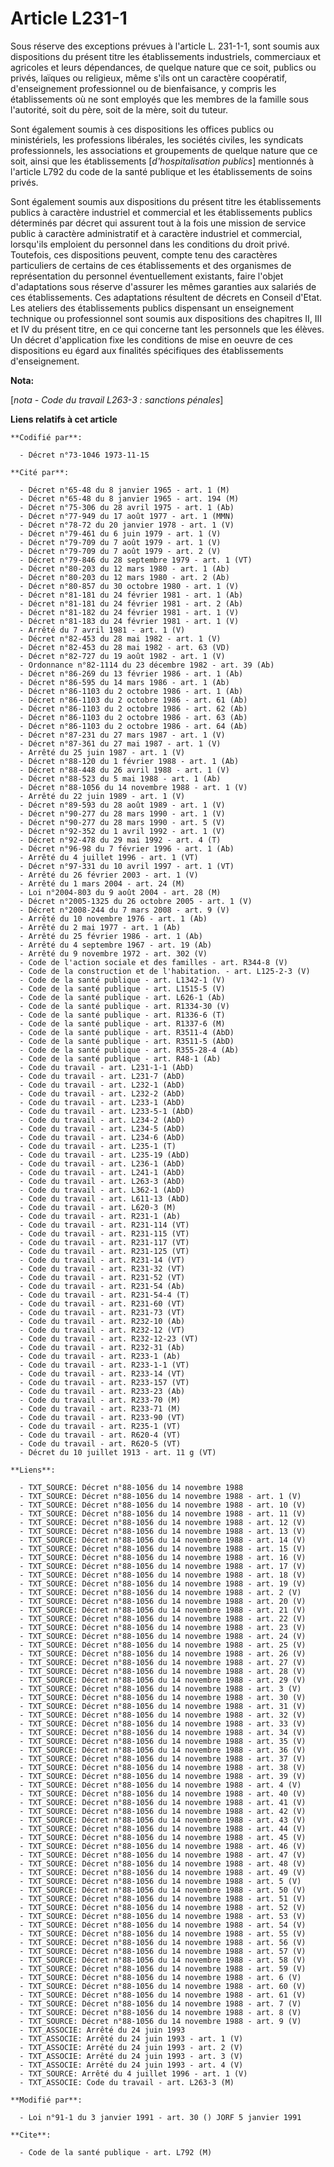 # Article L231-1

Sous réserve des exceptions prévues à l'article L. 231-1-1, sont soumis aux dispositions du présent titre les établissements
industriels, commerciaux et agricoles et leurs dépendances, de quelque nature que ce soit, publics ou privés, laïques ou
religieux, même s'ils ont un caractère coopératif, d'enseignement professionnel ou de bienfaisance, y compris les
établissements où ne sont employés que les membres de la famille sous l'autorité, soit du père, soit de la mère, soit du
tuteur.

Sont également soumis à ces dispositions les offices publics ou ministériels, les professions libérales, les sociétés
civiles, les syndicats professionnels, les associations et groupements de quelque nature que ce soit, ainsi que les
établissements [*d'hospitalisation publics*] mentionnés à l'article L792 du code de la santé publique et les établissements
de soins privés. 

Sont également soumis aux dispositions du présent titre les établissements publics à caractère industriel et commercial et
les établissements publics déterminés par décret qui assurent tout à la fois une mission de service public à caractère
administratif et à caractère industriel et commercial, lorsqu'ils emploient du personnel dans les conditions du droit privé.
Toutefois, ces dispositions peuvent, compte tenu des caractères particuliers de certains de ces établissements et des
organismes de représentation du personnel éventuellement existants, faire l'objet d'adaptations sous réserve d'assurer les
mêmes garanties aux salariés de ces établissements. Ces adaptations résultent de décrets en Conseil d'Etat.    Les ateliers
des établissements publics dispensant un enseignement technique ou professionnel sont soumis aux dispositions des chapitres
II, III et IV du présent titre, en ce qui concerne tant les personnels que les élèves. Un décret d'application fixe les
conditions de mise en oeuvre de ces dispositions eu égard aux finalités spécifiques des établissements d'enseignement.

**Nota:**

[*nota - Code du travail L263-3 : sanctions pénales*]

**Liens relatifs à cet article**

	**Codifié par**:

	  - Décret n°73-1046 1973-11-15

	**Cité par**:

	  - Décret n°65-48 du 8 janvier 1965 - art. 1 (M)
	  - Décret n°65-48 du 8 janvier 1965 - art. 194 (M)
	  - Décret n°75-306 du 28 avril 1975 - art. 1 (Ab)
	  - Décret n°77-949 du 17 août 1977 - art. 1 (MMN)
	  - Décret n°78-72 du 20 janvier 1978 - art. 1 (V)
	  - Décret n°79-461 du 6 juin 1979 - art. 1 (V)
	  - Décret n°79-709 du 7 août 1979 - art. 1 (V)
	  - Décret n°79-709 du 7 août 1979 - art. 2 (V)
	  - Décret n°79-846 du 28 septembre 1979 - art. 1 (VT)
	  - Décret n°80-203 du 12 mars 1980 - art. 1 (Ab)
	  - Décret n°80-203 du 12 mars 1980 - art. 2 (Ab)
	  - Décret n°80-857 du 30 octobre 1980 - art. 1 (V)
	  - Décret n°81-181 du 24 février 1981 - art. 1 (Ab)
	  - Décret n°81-181 du 24 février 1981 - art. 2 (Ab)
	  - Décret n°81-182 du 24 février 1981 - art. 1 (V)
	  - Décret n°81-183 du 24 février 1981 - art. 1 (V)
	  - Arrêté du 7 avril 1981 - art. 1 (V)
	  - Décret n°82-453 du 28 mai 1982 - art. 1 (V)
	  - Décret n°82-453 du 28 mai 1982 - art. 63 (VD)
	  - Décret n°82-727 du 19 août 1982 - art. 1 (V)
	  - Ordonnance n°82-1114 du 23 décembre 1982 - art. 39 (Ab)
	  - Décret n°86-269 du 13 février 1986 - art. 1 (Ab)
	  - Décret n°86-595 du 14 mars 1986 - art. 1 (Ab)
	  - Décret n°86-1103 du 2 octobre 1986 - art. 1 (Ab)
	  - Décret n°86-1103 du 2 octobre 1986 - art. 61 (Ab)
	  - Décret n°86-1103 du 2 octobre 1986 - art. 62 (Ab)
	  - Décret n°86-1103 du 2 octobre 1986 - art. 63 (Ab)
	  - Décret n°86-1103 du 2 octobre 1986 - art. 64 (Ab)
	  - Décret n°87-231 du 27 mars 1987 - art. 1 (V)
	  - Décret n°87-361 du 27 mai 1987 - art. 1 (V)
	  - Arrêté du 25 juin 1987 - art. 1 (V)
	  - Décret n°88-120 du 1 février 1988 - art. 1 (Ab)
	  - Décret n°88-448 du 26 avril 1988 - art. 1 (V)
	  - Décret n°88-523 du 5 mai 1988 - art. 1 (Ab)
	  - Décret n°88-1056 du 14 novembre 1988 - art. 1 (V)
	  - Arrêté du 22 juin 1989 - art. 1 (V)
	  - Décret n°89-593 du 28 août 1989 - art. 1 (V)
	  - Décret n°90-277 du 28 mars 1990 - art. 1 (V)
	  - Décret n°90-277 du 28 mars 1990 - art. 5 (V)
	  - Décret n°92-352 du 1 avril 1992 - art. 1 (V)
	  - Décret n°92-478 du 29 mai 1992 - art. 4 (T)
	  - Décret n°96-98 du 7 février 1996 - art. 1 (Ab)
	  - Arrêté du 4 juillet 1996 - art. 1 (VT)
	  - Décret n°97-331 du 10 avril 1997 - art. 1 (VT)
	  - Arrêté du 26 février 2003 - art. 1 (V)
	  - Arrêté du 1 mars 2004 - art. 24 (M)
	  - Loi n°2004-803 du 9 août 2004 - art. 28 (M)
	  - Décret n°2005-1325 du 26 octobre 2005 - art. 1 (V)
	  - Décret n°2008-244 du 7 mars 2008 - art. 9 (V)
	  - Arrêté du 10 novembre 1976 - art. 1 (Ab)
	  - Arrêté du 2 mai 1977 - art. 1 (Ab)
	  - Arrêté du 25 février 1986 - art. 1 (Ab)
	  - Arrêté du 4 septembre 1967 - art. 19 (Ab)
	  - Arrêté du 9 novembre 1972 - art. 302 (V)
	  - Code de l'action sociale et des familles - art. R344-8 (V)
	  - Code de la construction et de l'habitation. - art. L125-2-3 (V)
	  - Code de la santé publique - art. L1342-1 (V)
	  - Code de la santé publique - art. L1515-5 (V)
	  - Code de la santé publique - art. L626-1 (Ab)
	  - Code de la santé publique - art. R1334-30 (V)
	  - Code de la santé publique - art. R1336-6 (T)
	  - Code de la santé publique - art. R1337-6 (M)
	  - Code de la santé publique - art. R3511-4 (AbD)
	  - Code de la santé publique - art. R3511-5 (AbD)
	  - Code de la santé publique - art. R355-28-4 (Ab)
	  - Code de la santé publique - art. R48-1 (Ab)
	  - Code du travail - art. L231-1-1 (AbD)
	  - Code du travail - art. L231-7 (AbD)
	  - Code du travail - art. L232-1 (AbD)
	  - Code du travail - art. L232-2 (AbD)
	  - Code du travail - art. L233-1 (AbD)
	  - Code du travail - art. L233-5-1 (AbD)
	  - Code du travail - art. L234-2 (AbD)
	  - Code du travail - art. L234-5 (AbD)
	  - Code du travail - art. L234-6 (AbD)
	  - Code du travail - art. L235-1 (T)
	  - Code du travail - art. L235-19 (AbD)
	  - Code du travail - art. L236-1 (AbD)
	  - Code du travail - art. L241-1 (AbD)
	  - Code du travail - art. L263-3 (AbD)
	  - Code du travail - art. L362-1 (AbD)
	  - Code du travail - art. L611-13 (AbD)
	  - Code du travail - art. L620-3 (M)
	  - Code du travail - art. R231-1 (Ab)
	  - Code du travail - art. R231-114 (VT)
	  - Code du travail - art. R231-115 (VT)
	  - Code du travail - art. R231-117 (VT)
	  - Code du travail - art. R231-125 (VT)
	  - Code du travail - art. R231-14 (VT)
	  - Code du travail - art. R231-32 (VT)
	  - Code du travail - art. R231-52 (VT)
	  - Code du travail - art. R231-54 (Ab)
	  - Code du travail - art. R231-54-4 (T)
	  - Code du travail - art. R231-60 (VT)
	  - Code du travail - art. R231-73 (VT)
	  - Code du travail - art. R232-10 (Ab)
	  - Code du travail - art. R232-12 (VT)
	  - Code du travail - art. R232-12-23 (VT)
	  - Code du travail - art. R232-31 (Ab)
	  - Code du travail - art. R233-1 (Ab)
	  - Code du travail - art. R233-1-1 (VT)
	  - Code du travail - art. R233-14 (VT)
	  - Code du travail - art. R233-157 (VT)
	  - Code du travail - art. R233-23 (Ab)
	  - Code du travail - art. R233-70 (M)
	  - Code du travail - art. R233-71 (M)
	  - Code du travail - art. R233-90 (VT)
	  - Code du travail - art. R235-1 (VT)
	  - Code du travail - art. R620-4 (VT)
	  - Code du travail - art. R620-5 (VT)
	  - Décret du 10 juillet 1913 - art. 11 g (VT)

	**Liens**:

	  - TXT_SOURCE: Décret n°88-1056 du 14 novembre 1988
	  - TXT_SOURCE: Décret n°88-1056 du 14 novembre 1988 - art. 1 (V)
	  - TXT_SOURCE: Décret n°88-1056 du 14 novembre 1988 - art. 10 (V)
	  - TXT_SOURCE: Décret n°88-1056 du 14 novembre 1988 - art. 11 (V)
	  - TXT_SOURCE: Décret n°88-1056 du 14 novembre 1988 - art. 12 (V)
	  - TXT_SOURCE: Décret n°88-1056 du 14 novembre 1988 - art. 13 (V)
	  - TXT_SOURCE: Décret n°88-1056 du 14 novembre 1988 - art. 14 (V)
	  - TXT_SOURCE: Décret n°88-1056 du 14 novembre 1988 - art. 15 (V)
	  - TXT_SOURCE: Décret n°88-1056 du 14 novembre 1988 - art. 16 (V)
	  - TXT_SOURCE: Décret n°88-1056 du 14 novembre 1988 - art. 17 (V)
	  - TXT_SOURCE: Décret n°88-1056 du 14 novembre 1988 - art. 18 (V)
	  - TXT_SOURCE: Décret n°88-1056 du 14 novembre 1988 - art. 19 (V)
	  - TXT_SOURCE: Décret n°88-1056 du 14 novembre 1988 - art. 2 (V)
	  - TXT_SOURCE: Décret n°88-1056 du 14 novembre 1988 - art. 20 (V)
	  - TXT_SOURCE: Décret n°88-1056 du 14 novembre 1988 - art. 21 (V)
	  - TXT_SOURCE: Décret n°88-1056 du 14 novembre 1988 - art. 22 (V)
	  - TXT_SOURCE: Décret n°88-1056 du 14 novembre 1988 - art. 23 (V)
	  - TXT_SOURCE: Décret n°88-1056 du 14 novembre 1988 - art. 24 (V)
	  - TXT_SOURCE: Décret n°88-1056 du 14 novembre 1988 - art. 25 (V)
	  - TXT_SOURCE: Décret n°88-1056 du 14 novembre 1988 - art. 26 (V)
	  - TXT_SOURCE: Décret n°88-1056 du 14 novembre 1988 - art. 27 (V)
	  - TXT_SOURCE: Décret n°88-1056 du 14 novembre 1988 - art. 28 (V)
	  - TXT_SOURCE: Décret n°88-1056 du 14 novembre 1988 - art. 29 (V)
	  - TXT_SOURCE: Décret n°88-1056 du 14 novembre 1988 - art. 3 (V)
	  - TXT_SOURCE: Décret n°88-1056 du 14 novembre 1988 - art. 30 (V)
	  - TXT_SOURCE: Décret n°88-1056 du 14 novembre 1988 - art. 31 (V)
	  - TXT_SOURCE: Décret n°88-1056 du 14 novembre 1988 - art. 32 (V)
	  - TXT_SOURCE: Décret n°88-1056 du 14 novembre 1988 - art. 33 (V)
	  - TXT_SOURCE: Décret n°88-1056 du 14 novembre 1988 - art. 34 (V)
	  - TXT_SOURCE: Décret n°88-1056 du 14 novembre 1988 - art. 35 (V)
	  - TXT_SOURCE: Décret n°88-1056 du 14 novembre 1988 - art. 36 (V)
	  - TXT_SOURCE: Décret n°88-1056 du 14 novembre 1988 - art. 37 (V)
	  - TXT_SOURCE: Décret n°88-1056 du 14 novembre 1988 - art. 38 (V)
	  - TXT_SOURCE: Décret n°88-1056 du 14 novembre 1988 - art. 39 (V)
	  - TXT_SOURCE: Décret n°88-1056 du 14 novembre 1988 - art. 4 (V)
	  - TXT_SOURCE: Décret n°88-1056 du 14 novembre 1988 - art. 40 (V)
	  - TXT_SOURCE: Décret n°88-1056 du 14 novembre 1988 - art. 41 (V)
	  - TXT_SOURCE: Décret n°88-1056 du 14 novembre 1988 - art. 42 (V)
	  - TXT_SOURCE: Décret n°88-1056 du 14 novembre 1988 - art. 43 (V)
	  - TXT_SOURCE: Décret n°88-1056 du 14 novembre 1988 - art. 44 (V)
	  - TXT_SOURCE: Décret n°88-1056 du 14 novembre 1988 - art. 45 (V)
	  - TXT_SOURCE: Décret n°88-1056 du 14 novembre 1988 - art. 46 (V)
	  - TXT_SOURCE: Décret n°88-1056 du 14 novembre 1988 - art. 47 (V)
	  - TXT_SOURCE: Décret n°88-1056 du 14 novembre 1988 - art. 48 (V)
	  - TXT_SOURCE: Décret n°88-1056 du 14 novembre 1988 - art. 49 (V)
	  - TXT_SOURCE: Décret n°88-1056 du 14 novembre 1988 - art. 5 (V)
	  - TXT_SOURCE: Décret n°88-1056 du 14 novembre 1988 - art. 50 (V)
	  - TXT_SOURCE: Décret n°88-1056 du 14 novembre 1988 - art. 51 (V)
	  - TXT_SOURCE: Décret n°88-1056 du 14 novembre 1988 - art. 52 (V)
	  - TXT_SOURCE: Décret n°88-1056 du 14 novembre 1988 - art. 53 (V)
	  - TXT_SOURCE: Décret n°88-1056 du 14 novembre 1988 - art. 54 (V)
	  - TXT_SOURCE: Décret n°88-1056 du 14 novembre 1988 - art. 55 (V)
	  - TXT_SOURCE: Décret n°88-1056 du 14 novembre 1988 - art. 56 (V)
	  - TXT_SOURCE: Décret n°88-1056 du 14 novembre 1988 - art. 57 (V)
	  - TXT_SOURCE: Décret n°88-1056 du 14 novembre 1988 - art. 58 (V)
	  - TXT_SOURCE: Décret n°88-1056 du 14 novembre 1988 - art. 59 (V)
	  - TXT_SOURCE: Décret n°88-1056 du 14 novembre 1988 - art. 6 (V)
	  - TXT_SOURCE: Décret n°88-1056 du 14 novembre 1988 - art. 60 (V)
	  - TXT_SOURCE: Décret n°88-1056 du 14 novembre 1988 - art. 61 (V)
	  - TXT_SOURCE: Décret n°88-1056 du 14 novembre 1988 - art. 7 (V)
	  - TXT_SOURCE: Décret n°88-1056 du 14 novembre 1988 - art. 8 (V)
	  - TXT_SOURCE: Décret n°88-1056 du 14 novembre 1988 - art. 9 (V)
	  - TXT_ASSOCIE: Arrêté du 24 juin 1993
	  - TXT_ASSOCIE: Arrêté du 24 juin 1993 - art. 1 (V)
	  - TXT_ASSOCIE: Arrêté du 24 juin 1993 - art. 2 (V)
	  - TXT_ASSOCIE: Arrêté du 24 juin 1993 - art. 3 (V)
	  - TXT_ASSOCIE: Arrêté du 24 juin 1993 - art. 4 (V)
	  - TXT_SOURCE: Arrêté du 4 juillet 1996 - art. 1 (V)
	  - TXT_ASSOCIE: Code du travail - art. L263-3 (M)

	**Modifié par**:

	  - Loi n°91-1 du 3 janvier 1991 - art. 30 () JORF 5 janvier 1991

	**Cite**:

	  - Code de la santé publique - art. L792 (M)
